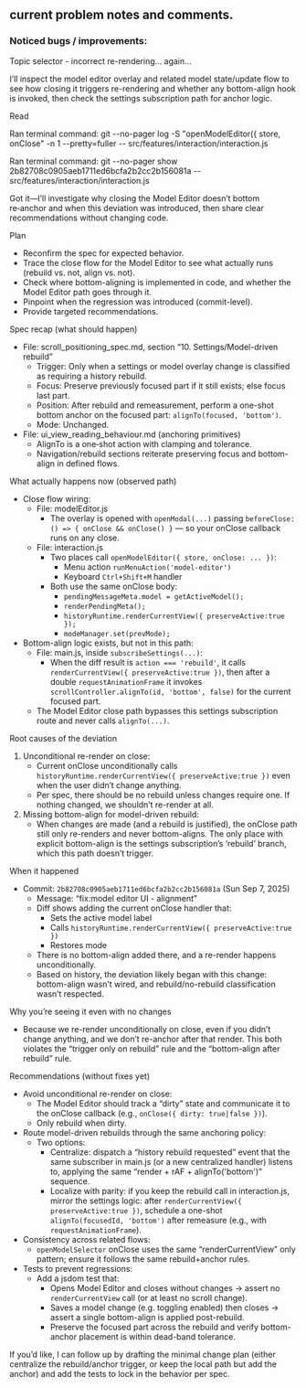 ## current problem notes and comments.

### Noticed bugs / improvements:

Topic selector - incorrect re-rendering... again...


I’ll inspect the model editor overlay and related model state/update flow to see how closing it triggers re-rendering and whether any bottom-align hook is invoked, then check the settings subscription path for anchor logic. 

Read [](file:///Users/eugenebuyakin/Dev/maichat/src/features/config/modelEditor.js)

Ran terminal command: git --no-pager log -S "openModelEditor({ store, onClose" -n 1 --pretty=fuller -- src/features/interaction/interaction.js

Ran terminal command: git --no-pager show 2b82708c0905aeb1711ed6bcfa2b2cc2b156081a -- src/features/interaction/interaction.js

Got it—I’ll investigate why closing the Model Editor doesn’t bottom re‑anchor and when this deviation was introduced, then share clear recommendations without changing code.

Plan
- Reconfirm the spec for expected behavior.
- Trace the close flow for the Model Editor to see what actually runs (rebuild vs. not, align vs. not).
- Check where bottom-aligning is implemented in code, and whether the Model Editor path goes through it.
- Pinpoint when the regression was introduced (commit-level).
- Provide targeted recommendations.

Spec recap (what should happen)
- File: scroll_positioning_spec.md, section “10. Settings/Model-driven rebuild”
  - Trigger: Only when a settings or model overlay change is classified as requiring a history rebuild.
  - Focus: Preserve previously focused part if it still exists; else focus last part.
  - Position: After rebuild and remeasurement, perform a one-shot bottom anchor on the focused part: `alignTo(focused, 'bottom')`.
  - Mode: Unchanged.
- File: ui_view_reading_behaviour.md (anchoring primitives)
  - AlignTo is a one‑shot action with clamping and tolerance.
  - Navigation/rebuild sections reiterate preserving focus and bottom-align in defined flows.

What actually happens now (observed path)
- Close flow wiring:
  - File: modelEditor.js
    - The overlay is opened with `openModal(...)` passing `beforeClose: () => { onClose && onClose() }` — so your onClose callback runs on any close.
  - File: interaction.js
    - Two places call `openModelEditor({ store, onClose: ... })`:
      - Menu action `runMenuAction('model-editor')`
      - Keyboard `Ctrl+Shift+M` handler
    - Both use the same onClose body:
      - `pendingMessageMeta.model = getActiveModel();`
      - `renderPendingMeta();`
      - `historyRuntime.renderCurrentView({ preserveActive:true });`
      - `modeManager.set(prevMode);`
- Bottom-align logic exists, but not in this path:
  - File: main.js, inside `subscribeSettings(...)`:
    - When the diff result is `action === 'rebuild'`, it calls `renderCurrentView({ preserveActive:true })`, then after a double `requestAnimationFrame` it invokes `scrollController.alignTo(id, 'bottom', false)` for the current focused part.
  - The Model Editor close path bypasses this settings subscription route and never calls `alignTo(...)`.

Root causes of the deviation
1) Unconditional re-render on close:
   - Current onClose unconditionally calls `historyRuntime.renderCurrentView({ preserveActive:true })` even when the user didn’t change anything.
   - Per spec, there should be no rebuild unless changes require one. If nothing changed, we shouldn’t re-render at all.
2) Missing bottom-align for model-driven rebuild:
   - When changes are made (and a rebuild is justified), the onClose path still only re-renders and never bottom-aligns. The only place with explicit bottom-align is the settings subscription’s ‘rebuild’ branch, which this path doesn’t trigger.

When it happened
- Commit: `2b82708c0905aeb1711ed6bcfa2b2cc2b156081a` (Sun Sep 7, 2025)
  - Message: “fix:model editor UI - alignment”
  - Diff shows adding the current onClose handler that:
    - Sets the active model label
    - Calls `historyRuntime.renderCurrentView({ preserveActive:true })`
    - Restores mode
  - There is no bottom-align added there, and a re-render happens unconditionally.
  - Based on history, the deviation likely began with this change: bottom-align wasn’t wired, and rebuild/no-rebuild classification wasn’t respected.

Why you’re seeing it even with no changes
- Because we re-render unconditionally on close, even if you didn’t change anything, and we don’t re-anchor after that render. This both violates the “trigger only on rebuild” rule and the “bottom-align after rebuild” rule.

Recommendations (without fixes yet)
- Avoid unconditional re-render on close:
  - The Model Editor should track a “dirty” state and communicate it to the onClose callback (e.g., `onClose({ dirty: true|false })`).
  - Only rebuild when dirty.
- Route model-driven rebuilds through the same anchoring policy:
  - Two options:
    - Centralize: dispatch a “history rebuild requested” event that the same subscriber in main.js (or a new centralized handler) listens to, applying the same “render + rAF + alignTo('bottom')” sequence.
    - Localize with parity: if you keep the rebuild call in interaction.js, mirror the settings logic: after `renderCurrentView({ preserveActive:true })`, schedule a one-shot `alignTo(focusedId, 'bottom')` after remeasure (e.g., with `requestAnimationFrame`).
- Consistency across related flows:
  - `openModelSelector` onClose uses the same “renderCurrentView” only pattern; ensure it follows the same rebuild+anchor rules.
- Tests to prevent regressions:
  - Add a jsdom test that:
    - Opens Model Editor and closes without changes → assert no `renderCurrentView` call (or at least no scroll change).
    - Saves a model change (e.g. toggling enabled) then closes → assert a single bottom-align is applied post-rebuild.
    - Preserve the focused part across the rebuild and verify bottom-anchor placement is within dead-band tolerance.

If you’d like, I can follow up by drafting the minimal change plan (either centralize the rebuild/anchor trigger, or keep the local path but add the anchor) and add the tests to lock in the behavior per spec.